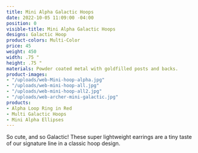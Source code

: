 ```yaml
---
title: Mini Alpha Galactic Hoops
date: 2022-10-05 11:09:00 -04:00
position: 0
visible-title: Mini Alpha Galactic Hoops
designs: Galactic Hoop
product-colors: Multi-Color
price: 45
weight: 450
width: .75 "
height: .75 "
materials: Powder coated metal with goldfilled posts and backs.
product-images:
- "/uploads/web-Mini-hoop-alpha.jpg"
- "/uploads/web-mini-hoop-all.jpg"
- "/uploads/web-mini-hoop-all2.jpg"
- "/uploads/web-archer-mini-galactic.jpg"
products:
- Alpha Loop Ring in Red
- Multi Galactic Hoops
- Mini Alpha Ellipses
---
```


So cute, and so Galactic! These super lightweight earrings are a tiny taste of our signature line in a classic hoop design. 